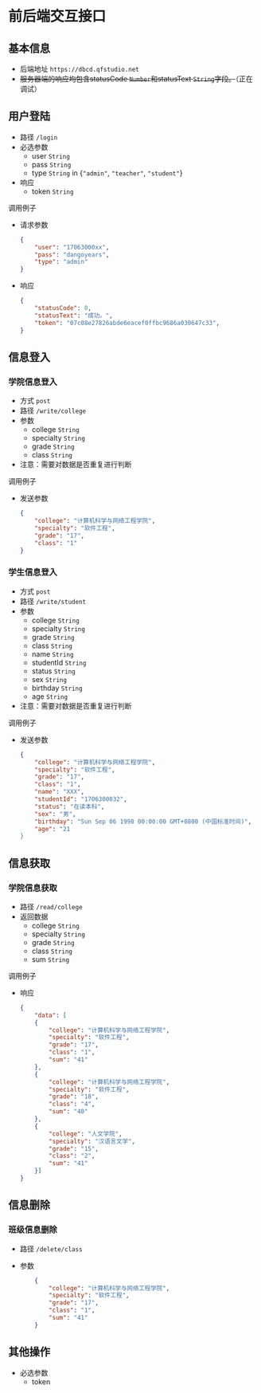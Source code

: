 # 前后端交互接口

## 基本信息

- 后端地址 `https://dbcd.qfstudio.net`
- ~~服务器端的响应均包含statusCode `Number`和statusText `String`字段。~~（正在调试）

## 用户登陆

- 路径 `/login`
- 必选参数
  - user `String`
  - pass `String`
  - type `String` in {`"admin"`, `"teacher"`, `"student"`}
- 响应
  - token `String`

调用例子

- 请求参数

    ```json
    {
        "user": "17063000xx",
        "pass": "dangoyears",
        "type": "admin"
    }
    ```

- 响应

    ```json
    {
        "statusCode": 0,
        "statusText": "成功。",
        "token": "07c08e27826abde6eacef0ffbc9686a030647c33",
    }
    ```

## 信息登入

### 学院信息登入
- 方式 `post`
- 路径 `/write/college`
- 参数
  - college `String`
  - specialty `String`
  - grade `String`
  - class `String`
- 注意：需要对数据是否重复进行判断

调用例子

- 发送参数

    ```json
    {
        "college": "计算机科学与网络工程学院",
        "specialty": "软件工程",
        "grade": "17",
        "class": "1"
    }
    ```

### 学生信息登入
- 方式 `post`
- 路径 `/write/student`
- 参数
  - college `String`
  - specialty `String`
  - grade `String`
  - class `String`
  - name `String`
  - studentId `String`
  - status `String`
  - sex `String`
  - birthday `String`
  - age `String`
- 注意：需要对数据是否重复进行判断

调用例子

- 发送参数

    ```json
    {
        "college": "计算机科学与网络工程学院",
        "specialty": "软件工程",
        "grade": "17",
        "class": "1",
        "name": "XXX",
        "studentId": "1706300032",
        "status": "在读本科",
        "sex": "男",
        "birthday": "Sun Sep 06 1998 00:00:00 GMT+0800 (中国标准时间)",
        "age": "21
    }
    ```

## 信息获取

### 学院信息获取

- 路径 `/read/college`
- 返回数据
  - college `String`
  - specialty `String`
  - grade `String`
  - class `String`
  - sum `String`

调用例子

- 响应

    ```json
    {
        "data": [
        {
            "college": "计算机科学与网络工程学院",
            "specialty": "软件工程",
            "grade": "17",
            "class": "1",
            "sum": "41"
        },
        {
            "college": "计算机科学与网络工程学院",
            "specialty": "软件工程",
            "grade": "18",
            "class": "4",
            "sum": "40"
        },
        {
            "college": "人文学院",
            "specialty": "汉语言文学",
            "grade": "15",
            "class": "2",
            "sum": "41"
        }]
    }
    ```
## 信息删除

### 班级信息删除

- 路径 `/delete/class`
- 参数

    ```json
        {
            "college": "计算机科学与网络工程学院",
            "specialty": "软件工程",
            "grade": "17",
            "class": "1",
            "sum": "41"
        }
    ```

## 其他操作

- 必选参数
  - token
